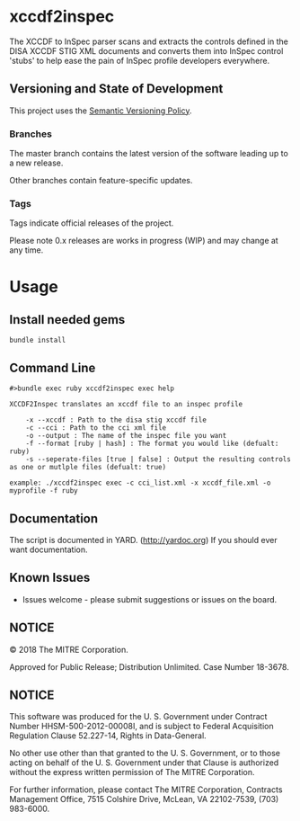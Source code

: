 # xccdf2inspec
The XCCDF to InSpec parser scans and extracts the controls defined in the DISA XCCDF 
STIG XML documents and converts them into InSpec control 'stubs' to help ease the 
pain of InSpec profile developers everywhere.

## Versioning and State of Development
This project uses the [Semantic Versioning Policy](https://semver.org/). 

### Branches
The master branch contains the latest version of the software leading up to a new release. 

Other branches contain feature-specific updates. 

### Tags
Tags indicate official releases of the project.

Please note 0.x releases are works in progress (WIP) and may change at any time.   

# Usage

## Install needed gems

`bundle install`

## Command Line
```
#>bundle exec ruby xccdf2inspec exec help

XCCDF2Inspec translates an xccdf file to an inspec profile

	-x --xccdf : Path to the disa stig xccdf file
	-c --cci : Path to the cci xml file
	-o --output : The name of the inspec file you want
	-f --format [ruby | hash] : The format you would like (defualt: ruby)
	-s --seperate-files [true | false] : Output the resulting controls as one or mutlple files (defualt: true)

example: ./xccdf2inspec exec -c cci_list.xml -x xccdf_file.xml -o myprofile -f ruby
```
## Documentation
The script is documented in YARD. (http://yardoc.org) If you should ever want documentation.

## Known Issues
- Issues welcome - please submit suggestions or issues on the board.

## NOTICE

© 2018 The MITRE Corporation.  

Approved for Public Release; Distribution Unlimited. Case Number 18-3678.  

## NOTICE  

This software was produced for the U. S. Government under Contract Number HHSM-500-2012-00008I, and is subject to Federal Acquisition Regulation Clause 52.227-14, Rights in Data-General.  

No other use other than that granted to the U. S. Government, or to those acting on behalf of the U. S. Government under that Clause is authorized without the express written permission of The MITRE Corporation. 

For further information, please contact The MITRE Corporation, Contracts Management Office, 7515 Colshire Drive, McLean, VA  22102-7539, (703) 983-6000.  
